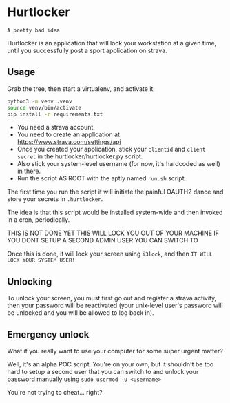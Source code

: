 Hurtlocker
============

``A pretty bad idea``

Hurtlocker is an application that will lock your workstation at a given time,
until you successfully post a sport application on strava.

Usage
-----

Grab the tree, then start a virtualenv, and activate it:

```bash
python3 -m venv .venv
source venv/bin/activate
pip install -r requirements.txt
```

- You need a strava account.
- You need to create an application at https://www.strava.com/settings/api
- Once you created your application, stick your `clientid` and `client secret` in
  the hurtlocker/hurtlocker.py script.
- Also stick your system-level username (for now, it's hardcoded as well) in there.
- Run the script AS ROOT with the aptly named `run.sh` script.

The first time you run the script it will initiate the painful OAUTH2 dance
and store your secrets in `.hurtlocker`.

The idea is that this script would be installed system-wide and then invoked in
a cron, periodically.

THIS IS NOT DONE YET THIS WILL LOCK YOU OUT OF YOUR MACHINE IF YOU DONT SETUP A
SECOND ADMIN USER YOU CAN SWITCH TO

Once this is done, it will lock your screen using `i3lock`, and then ``IT WILL
LOCK YOUR SYSTEM USER!``

Unlocking
---------

To unlock your screen, you must first go out and register a strava activity,
then your password will be reactivated (your unix-level user's password will be
unlocked and you will be allowed to log back in).

Emergency unlock
---------------

What if you really want to use your computer for some super urgent matter?

Well, it's an alpha POC script. You're on your own, but it shouldn't be too hard
to setup a second user that you can switch to and unlock your password
manually using `sudo usermod -U <username>`

You're not trying to cheat... right?


